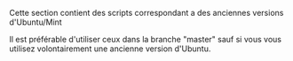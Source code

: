 Cette section contient des scripts correspondant a des anciennes versions d'Ubuntu/Mint

Il est préférable d'utiliser ceux dans la branche "master" sauf si vous vous utilisez volontairement une ancienne version d'Ubuntu.

